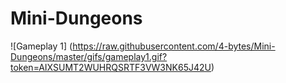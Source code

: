 # Mini-Dungeons


![Gameplay 1] (https://raw.githubusercontent.com/4-bytes/Mini-Dungeons/master/gifs/gameplay1.gif?token=AIXSUMT2WUHRQSRTF3VW3NK65J42U)

